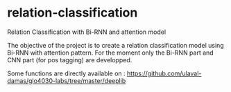 # relation-classification
Relation Classification with Bi-RNN and attention model

The objective of the project is to create a relation classification model using Bi-RNN with attention pattern.
For the moment only the Bi-RNN part and CNN part (for pos tagging) are developped.

Some functions are directly available on : https://github.com/ulaval-damas/glo4030-labs/tree/master/deeplib
